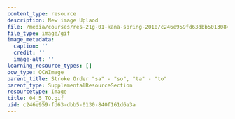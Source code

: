 ```yaml
---
content_type: resource
description: New image Uplaod
file: /media/courses/res-21g-01-kana-spring-2010/c246e959fd63dbb50130840f161d6a3a_04_5_TO.gif
file_type: image/gif
image_metadata:
  caption: ''
  credit: ''
  image-alt: ''
learning_resource_types: []
ocw_type: OCWImage
parent_title: Stroke Order "sa" - "so", "ta" - "to"
parent_type: SupplementalResourceSection
resourcetype: Image
title: 04_5_TO.gif
uid: c246e959-fd63-dbb5-0130-840f161d6a3a
---
```

